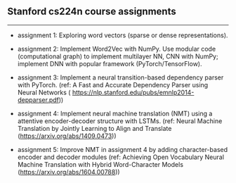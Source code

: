 ## Stanford cs224n course assignments

----
* assignment 1: Exploring word vectors (sparse or dense representations).

* assignment 2: Implement Word2Vec with NumPy.
Use modular code (computational graph) to implement multilayer NN, CNN with NumPy;
implement DNN with popular framework (PyTorch/TensorFlow).

* assignment 3: Implement a neural transition-based dependency parser with PyTorch. (ref: A Fast and Accurate Dependency Parser using Neural Networks ( https://nlp.stanford.edu/pubs/emnlp2014-depparser.pdf))

* assignment 4: Implement neural machine translation (NMT) using a attentive encoder-decoder structure with LSTMs. (ref: Neural Machine Translation by Jointly Learning to Align and Translate (https://arxiv.org/abs/1409.0473))

* assignment 5: Improve NMT in assignment 4 by adding character-based encoder and decoder modules (ref: Achieving Open Vocabulary Neural Machine Translation with Hybrid Word-Character Models (https://arxiv.org/abs/1604.00788))